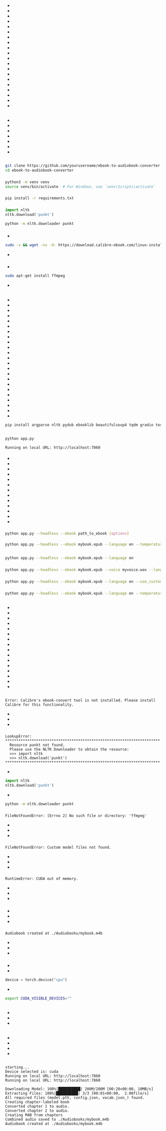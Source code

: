 
# 





## 

- 

- 

- 

- 


- 

- 

- 

- 

- 

- 


- 

- 

- 

- 

- 

- 

- 

- 

- 

- 


## 

- 

- 

- 

- 

- 

- 

- 


## 

### 

```bash
git clone https://github.com/yourusername/ebook-to-audiobook-converter.git
cd ebook-to-audiobook-converter
```

### 

```bash
python3 -m venv venv
source venv/bin/activate  # For Windows, use `venv\Scripts\activate`
```

### 

```bash
pip install -r requirements.txt
```



### 



```python
import nltk
nltk.download('punkt')
```



```bash
python -m nltk.downloader punkt
```

### 



- 


```bash
sudo -v && wget -nv -O- https://download.calibre-ebook.com/linux-installer.sh | sudo sh /dev/stdin
```
- 






### 



- 


```bash
sudo apt-get install ffmpeg
```
- 




## 

- 


- 

- 

- 

- 

- 

- 

- 

- 

- 

- 

- 


- 

- 

- 

- 

- 

- 

- 

- 

- 


- 

- 




```bash
pip install argparse nltk pydub ebooklib beautifulsoup4 tqdm gradio torch TTS torchaudio
```

## 

### 



```bash
python app.py
```



```
Running on local URL: http://localhost:7860
```



#### 

- 

- 

- 

- 


- 

- 

- 

- 

- 

- 

- 

- 

- 


### 



```bash
python app.py --headless --ebook path_to_ebook [options]
```

#### 

```bash
python app.py --headless --ebook mybook.epub --language en --temperature 0.7
```

## 





## 

### 

```bash
python app.py --headless --ebook mybook.epub --language en
```



### 

```bash
python app.py --headless --ebook mybook.epub --voice myvoice.wav --language en
```



### 

```bash
python app.py --headless --ebook mybook.epub --language en --use_custom_model True --custom_model_url "https://example.com/model.zip"
```



### 

```bash
python app.py --headless --ebook mybook.epub --language en --temperature 0.8 --speed 1.5 --top_k 40 --top_p 0.7
```



## 

- 

- 

- 

- 

- 

- 

- 

- 

- 

- 

- 

- 

- 

- 

- 

- 


## 

### 





```
Error: Calibre's ebook-convert tool is not installed. Please install Calibre for this functionality.
```



- 

- 

- 


### 





```
LookupError:
**********************************************************************
  Resource punkt not found.
  Please use the NLTK Downloader to obtain the resource:
  >>> import nltk
  >>> nltk.download('punkt')
**********************************************************************
```



- 


```python
import nltk
nltk.download('punkt')
```
- 


```bash
python -m nltk.downloader punkt
```

### 





```
FileNotFoundError: [Errno 2] No such file or directory: 'ffmpeg'
```



- 

- 

- 


### 





```
FileNotFoundError: Custom model files not found.
```



- 

- 

- 


### 





```
RuntimeError: CUDA out of memory.
```



- 

- 

- 


### 





- 

- 

- 


### 





```
Audiobook created at ./Audiobooks/mybook.m4b
```





- 

- 

- 


### 





- 

- 


```python
device = torch.device("cpu")
```
- 


```bash
export CUDA_VISIBLE_DEVICES=""
```

## 

### 



### 



### 



- 

- 

- 


### 



### 



## 

- 

- 

- 

- 


## 



```
starting...
Device selected is: cuda
Running on local URL: http://localhost:7860
Running on local URL: http://localhost:7860
```



```
Downloading Model: 100%|██████████| 200M/200M [00:20<00:00, 10MB/s]
Extracting Files: 100%|██████████| 3/3 [00:01<00:00,  2.00file/s]
All required files (model.pth, config.json, vocab.json_) found.
Creating chapter-labeled book
Converted chapter 1 to audio.
Converted chapter 2 to audio.
Creating M4B from chapters
Combined audio saved to ./Audiobooks/mybook.m4b
Audiobook created at ./Audiobooks/mybook.m4b
```


